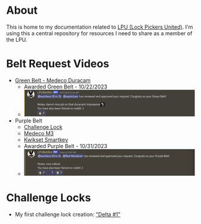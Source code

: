# About
This is home to my documentation related to [LPU (Lock Pickers United)](https://www.reddit.com/r/lockpicking/). I'm using this a central repository for resources I need to share as a member of the LPU.

# Belt Request Videos
* [Green Belt - Medeco Duracam](https://youtu.be/23MHaHG4b7k?si=L5R5kqTtuqIdboLt)
  * Awarded Green Belt - 10/22/2023
  * ![Green Belt Approved](green_belt_approval.png)
* Purple Belt
  * [Challenge Lock](https://discord.com/channels/140129091796992000/282173282546089985/1167901347824271481)
  * [Medeco M3](https://discord.com/channels/140129091796992000/282173282546089985/1167901347824271481)
  * [Kwikset Smartkey](https://discord.com/channels/140129091796992000/282173282546089985/1167901347824271481)
  * Awarded Purple Belt - 10/31/2023
  * ![Purple Belt Approved](purple_belt_approval.png)

# Challenge Locks
* My first challenge lock creation: ["Delta #1"](DELTA_1)
